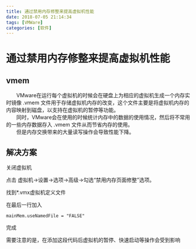 ```yaml
---
title: 通过禁用内存修整来提高虚拟机性能
date: 2018-07-05 21:14:34
tags: [VMWare]
categories: [软件]
---
```


# 通过禁用内存修整来提高虚拟机性能
## vmem
　　VMware在运行每个虚拟机的时候会在硬盘上为相应的虚拟机生成一个内存实时镜像 .vmem 文件用于存储虚拟机内存的改变，这个文件主要是将虚拟机内存的内容映射到磁盘，以支持在虚拟机的暂停等功能。  
　　同时，VMware会在使用的时候统计内存中的数据的使用情况，然后将不常用的一些内存数据存入 .vmem 文件从而节省内存的使用。  
　　但是内存交换带来的大量读写操作会导致性能下降。

## 解决方案
关闭虚拟机

点击 虚拟机->设置->选项->高级->勾选“禁用内存页面修整”选项。

找到*.vmx虚拟机定义文件

在最后一行加入
```
mainMem.useNamedFile = "FALSE"
```

完成

需要注意的是，在添加这段代码后虚拟机的暂停、快速启动等操作会受到影响
